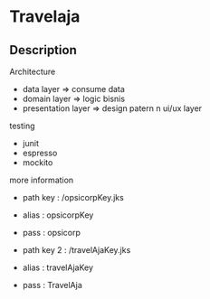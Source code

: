 # Travelaja

## Description

Architecture
- data layer => consume data
- domain layer => logic bisnis
- presentation layer => design patern n ui/ux layer

testing
- junit
- espresso
- mockito

more information
- path key : /opsicorpKey.jks
- alias    : opsicorpKey
- pass     : opsicorp

- path key 2 : /travelAjaKey.jks
- alias      : travelAjaKey
- pass       : TravelAja